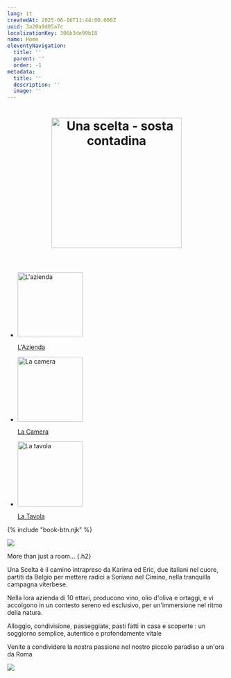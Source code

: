 ```yaml
---
lang: it
createdAt: 2025-06-16T11:44:00.000Z
uuid: 3a20a9d05a7c
localizationKey: 306b3de99b18
name: Home
eleventyNavigation:
  title: ''
  parent: ''
  order: -1
metadata:
  title: ''
  description: ''
  image: ''
---
```

<header>
  <h1>
    <img src="/_images/logo-Una_Scelta_Sosta.webp" width="300" alt="Una scelta - sosta contadina" loading="eager" />
  </h1>
</header>

<section class="home-links">
  <ul role="list" class="switcher">
    <li class="breakout-clickable">
      <img src="/_images/Maison-ombre.webp" alt="L'azienda" width="150" />
      <p class="h4"><a href="/it/farm/" class="clickable">L'Azienda</a></p>
    </li>
    <li class="breakout-clickable">
      <img src="/_images/Main-clefs-ombre.webp" alt="La camera" width="150" />
      <p class="h4"><a href="/it/room/" class="clickable">La Camera</a></p>
    </li>
    <li class="breakout-clickable">
      <img src="/_images/Main-pates-ombre.webp" alt="La tavola" width="150" />
      <p class="h4"><a href="/it/table/" class="clickable">La Tavola</a></p>
    </li>
  </ul>
</section>

{% include "book-btn.njk" %}

![](/_images/FF7D8734-C740-4332-A548-E7CA01E2CB85.webp)

More than just a room... {.h2}

Una Scelta è il camino intrapreso da Karima ed Eric, due italiani nel cuore, partiti da Belgio per mettere radici a Soriano nel Cimino, nella tranquilla campagna viterbese.

Nella lora azienda di 10 ettari, producono vino, olio d'oliva e ortaggi, e vi accolgono in un contesto sereno ed esclusivo, per un'immersione nel ritmo della natura.

Alloggio, condivisione, passeggiate, pasti fatti in casa e scoperte : un soggiorno semplice, autentico e profondamente vitale

<!--
ON CHANGE LA PHOTO  : PHOTO VUE HOME.JPG DANS DROPBOX UNA SCELTA
TEXTE MODIFIÉ CF CI DESSUS
ON GARDE LE DESSIN
-->

<section class="full-bleed-before">
  <p>Venite a condividere la nostra passione nel nostro piccolo paradiso a un'ora da Roma</p>
</section>

![](/_images/30B11B1D-F306-4ABB-80C1-491AF03C671D.webp)
